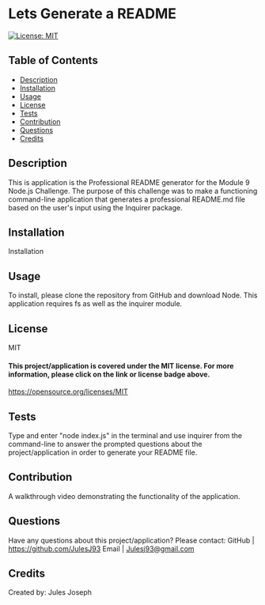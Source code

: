 
  # Lets Generate a README
  [![License: MIT](https://img.shields.io/badge/License-MIT-green.svg)](https://opensource.org/licenses/MIT)
  ## Table of Contents
  * [Description](#description)
  * [Installation](#installation)
  * [Usage](#usage)
  * [License](#license)
  * [Tests](#test)
  * [Contribution](#contribution)
  * [Questions](#questions)
  * [Credits](#credits)
  ## Description
  This is application is the Professional README generator for the Module 9 Node.js Challenge. The purpose of this challenge was to make a functioning command-line application that generates a professional README.md file based on the user's input using the Inquirer package.
  
  ## Installation
  Installation
  ## Usage
  To install, please clone the repository from GitHub and download Node. This application requires fs as well as the inquirer module.
  
  ## License
  MIT
   #### This project/application is covered under the MIT license. For more information, please click on the link or license badge above.
  https://opensource.org/licenses/MIT
  
  ## Tests
  Type and enter "node index.js" in the terminal and use inquirer from the command-line to answer the prompted questions about the project/application in order to generate your README file.
  ## Contribution
  A walkthrough video demonstrating the functionality of the application.
  ## Questions
  Have any questions about this project/application?
  Please contact:
  GitHub | https://github.com/JulesJ93
  Email | Julesj93@gmail.com
  ## Credits
  Created by:
  Jules Joseph
